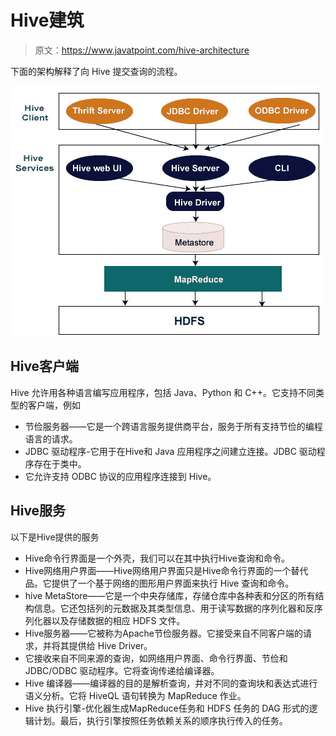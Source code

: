 # Hive建筑

> 原文：<https://www.javatpoint.com/hive-architecture>

下面的架构解释了向 Hive 提交查询的流程。

![Hive Architecture](img/8c334c402923489c2fa0d786e605f359.png)

## Hive客户端

Hive 允许用各种语言编写应用程序，包括 Java、Python 和 C++。它支持不同类型的客户端，例如

*   节俭服务器——它是一个跨语言服务提供商平台，服务于所有支持节俭的编程语言的请求。
*   JDBC 驱动程序-它用于在Hive和 Java 应用程序之间建立连接。JDBC 驱动程序存在于类中。
*   它允许支持 ODBC 协议的应用程序连接到 Hive。

## Hive服务

以下是Hive提供的服务

*   Hive命令行界面是一个外壳，我们可以在其中执行Hive查询和命令。
*   Hive网络用户界面——Hive网络用户界面只是Hive命令行界面的一个替代品。它提供了一个基于网络的图形用户界面来执行 Hive 查询和命令。
*   hive MetaStore——它是一个中央存储库，存储仓库中各种表和分区的所有结构信息。它还包括列的元数据及其类型信息、用于读写数据的序列化器和反序列化器以及存储数据的相应 HDFS 文件。
*   Hive服务器——它被称为Apache节俭服务器。它接受来自不同客户端的请求，并将其提供给 Hive Driver。
*   它接收来自不同来源的查询，如网络用户界面、命令行界面、节俭和 JDBC/ODBC 驱动程序。它将查询传递给编译器。
*   Hive 编译器——编译器的目的是解析查询，并对不同的查询块和表达式进行语义分析。它将 HiveQL 语句转换为 MapReduce 作业。
*   Hive 执行引擎-优化器生成MapReduce任务和 HDFS 任务的 DAG 形式的逻辑计划。最后，执行引擎按照任务依赖关系的顺序执行传入的任务。
